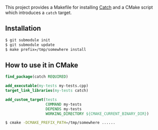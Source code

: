 This project provides a Makefile for installing
[Catch](https://github.com/philsquared/Catch) and a CMake script which
introduces a ```catch``` target.

## Installation

```sh
$ git submodule init
$ git submodule update
$ make prefix=/tmp/somewhere install
```

## How to use it in CMake

```CMake
find_package(catch REQUIRED)

add_executable(my-tests my-tests.cpp)
target_link_libraries(my-tests catch)

add_custom_target(tests
                  COMMAND my-tests
                  DEPENDS my-tests
                  WORKING_DIRECTORY ${CMAKE_CURRENT_BINARY_DIR})
```

```sh
$ cmake -DCMAKE_PREFIX_PATH=/tmp/somewhere ......
```